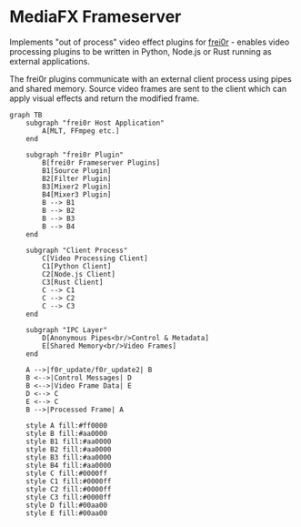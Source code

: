 # MediaFX Frameserver

Implements "out of process" video effect plugins for [frei0r](https://dyne.org/software/frei0r/) -
enables video processing plugins to be written in Python, Node.js or Rust
running as external applications.

The frei0r plugins communicate with an external client process
using pipes and shared memory.
Source video frames are sent to the client which can apply visual effects
and return the modified frame.

```mermaid
graph TB
    subgraph "frei0r Host Application"
        A[MLT, FFmpeg etc.]
    end

    subgraph "frei0r Plugin"
        B[frei0r Frameserver Plugins]
        B1[Source Plugin]
        B2[Filter Plugin]
        B3[Mixer2 Plugin]
        B4[Mixer3 Plugin]
        B --> B1
        B --> B2
        B --> B3
        B --> B4
    end

    subgraph "Client Process"
        C[Video Processing Client]
        C1[Python Client]
        C2[Node.js Client]
        C3[Rust Client]
        C --> C1
        C --> C2
        C --> C3
    end

    subgraph "IPC Layer"
        D[Anonymous Pipes<br/>Control & Metadata]
        E[Shared Memory<br/>Video Frames]
    end

    A -->|f0r_update/f0r_update2| B
    B <-->|Control Messages| D
    B <-->|Video Frame Data| E
    D <--> C
    E <--> C
    B -->|Processed Frame| A

    style A fill:#ff0000
    style B fill:#aa0000
    style B1 fill:#aa0000
    style B2 fill:#aa0000
    style B3 fill:#aa0000
    style B4 fill:#aa0000
    style C fill:#0000ff
    style C1 fill:#0000ff
    style C2 fill:#0000ff
    style C3 fill:#0000ff
    style D fill:#00aa00
    style E fill:#00aa00
```
